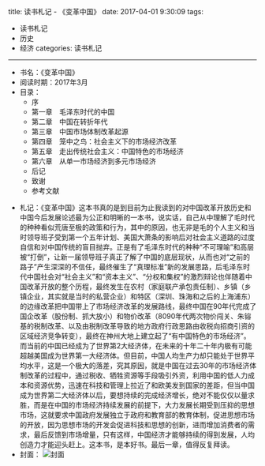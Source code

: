 title: 读书札记 - 《变革中国》
date: 2017-04-01 9:30:09
tags: 
- 读书札记
- 历史
- 经济
categories: 读书札记

----------
* 书名：《变革中国》
* 阅读时期：2017年3月
* 目录：
    * 序
    * 第一章　毛泽东时代的中国
    * 第二章　中国在转折年代
    * 第三章　中国市场体制改革起源
    * 第四章　笼中之鸟：社会主义下的市场经济改革
    * 第五章　走出传统社会主义：中国特色的市场经济
    * 第六章　从单一市场经济到多元市场经济
    * 后记
    * 致谢
    * 参考文献
<!-- more -->
* 札记：《变革中国》这本书真的是到目前为止我读到的对中国改革开放历史和中国今后发展论述最为公正和明晰的一本书，说实话，自己从中理解了毛时代的种种看似荒唐至极的政策和行为，其中的原因，也无非是毛的个人主义和当时领导班子受到第一个五年计划、美国大萧条的影响后对社会主义道路的过度自信和对中国传统的盲目抛弃。正是有了毛泽东时代的种种“不可理喻”和高层被“打倒”，让新一届领导班子真正了解了中国的底层现状，从而也对“之前的路子”产生深深的不信任，最终催生了“真理标准”新的发展思路，后毛泽东时代中国社会对“社会主义”和“资本主义”、“分权和集权”的激烈辩论也伴随着中国改革开放的整个历程，最终发生在农村（家庭联产承包责任制）、乡镇（乡镇企业，其实就是当时的私营企业）和特区（深圳、珠海和之后的上海浦东）的边缘改革把中国带上了市场经济改革的发展路线，最终中国在90年代完成了国企改革（股份制、抓大放小）和物价改革（8090年代两次物价闯关、朱镕基的税制改革、以及由税制改革导致的地方政府行政思路由收税向招商引资的区域经济竞争转变），最终在神州大地上建立起了“有中国特色的市场经济”。而当前的中国已经成为了世界第2大经济体，在未来的十年二十年内极有可能超越美国成为世界第一大经济体。但目前，中国人均生产力却只能处于世界平均水平，这是一个极大的落差，究其原因，就是中国在过去30年的市场经济体制改革的过程中，通过税收、牺牲资源等手段吸引外资，利用中国的低人力成本和资源优势，迅速在科技和管理上拉近了和欧美发到国家的差距，但当中国成为世界第二大经济体以后，要想持续的完成经济增长，绝对不能仅仅以量求胜，而是在中国的市场经济持续发展的前提下，大力发展长期受到压抑的思想市场，这就要求中国政府发展独立于政府和教育部的教育体制，促进思想市场的开放，因为思想市场的开发会促进科技和思想的创新，进而增加消费者的需求，最后反馈到市场增量，只有这样，中国经济才能够持续的得到发展，人均创造力才能迎头赶上。这本书，是本好书。最后一章，值得反复拜读。
* 封面： 
![封面](/images/book8.png)
